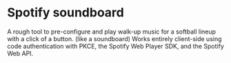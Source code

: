 # Spotify soundboard
A rough tool to pre-configure and play walk-up music for a softball lineup with a click of a button. (like a soundboard)
Works entirely client-side using code authentication with PKCE, the Spotify Web Player SDK, and the Spotify Web API.
